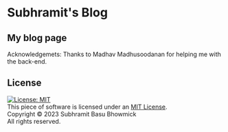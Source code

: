 # Subhramit's Blog
## My blog page
Acknowledgemets: Thanks to Madhav Madhusoodanan for helping me with the back-end.
## License
[![License: MIT](https://img.shields.io/badge/License-MIT-yellow.svg)](https://opensource.org/licenses/MIT) <br>
This piece of software is licensed under an [MIT License](https://opensource.org/licenses/MIT). <br>
Copyright © 2023 Subhramit Basu Bhowmick <br>
All rights reserved.

